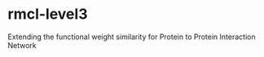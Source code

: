 # rmcl-level3

Extending the functional weight similarity for Protein to Protein Interaction Network
